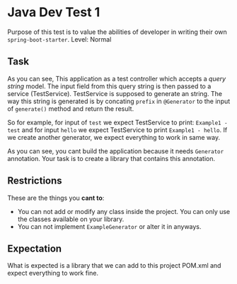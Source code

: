 # Java Dev Test 1

Purpose of this test is to value the abilities of developer in writing their own `spring-boot-starter`. Level: Normal

## Task

As you can see, This application as a test controller which accepts a *query string* model. The input field from this query string is then passed to a service (TestService).
TestService is supposed to generate an string. The way this string is generated is by concating `prefix` in `@Generator` to the input of `generate()` method and return the result.

So for example, for input of `test` we expect TestService to print: `Example1 - test` and for input `hello` we expect TestService to print `Example1 - hello`.
If we create another generator, we expect everything to work in same way.

As you can see, you cant build the application because it needs `Generator` annotation. Your task is to create a library that contains this annotation.

## Restrictions

These are the things you **cant to**:

- You can not add or modify any class inside the project. You can only use the classes available on your library.
- You can not implement `ExampleGenerator` or alter it in anyways.

## Expectation

What is expected is a library that we can add to this project POM.xml and expect everything to work fine.
